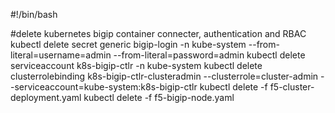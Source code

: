 #!/bin/bash

#delete kubernetes bigip container connecter, authentication and RBAC
kubectl delete secret generic bigip-login -n kube-system --from-literal=username=admin --from-literal=password=admin
kubectl delete serviceaccount k8s-bigip-ctlr -n kube-system
kubectl delete clusterrolebinding k8s-bigip-ctlr-clusteradmin --clusterrole=cluster-admin --serviceaccount=kube-system:k8s-bigip-ctlr
kubectl delete -f f5-cluster-deployment.yaml
kubectl delete -f f5-bigip-node.yaml